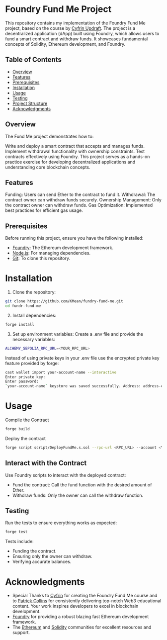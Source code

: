 
# Foundry Fund Me Project

This repository contains my implementation of the Foundry Fund Me project, based on the course by [Cyfrin Updraft](https://updraft.cyfrin.io/). The project is a decentralized application (dApp) built using Foundry, which allows users to fund a smart contract and withdraw funds. It showcases fundamental concepts of Solidity, Ethereum development, and Foundry.

## Table of Contents
- [Overview](#overview)
- [Features](#features)
- [Prerequisites](#prerequisites)
- [Installation](#installation)
- [Usage](#usage)
- [Testing](#testing)
- [Project Structure](#project-structure)
- [Acknowledgments](#acknowledgments)

## Overview
The Fund Me project demonstrates how to:

Write and deploy a smart contract that accepts and manages funds.
Implement withdrawal functionality with ownership constraints.
Test contracts effectively using Foundry.
This project serves as a hands-on practice exercise for developing decentralized applications and understanding core blockchain concepts.

## Features
Funding: Users can send Ether to the contract to fund it.
Withdrawal: The contract owner can withdraw funds securely.
Ownership Management: Only the contract owner can withdraw funds.
Gas Optimization: Implemented best practices for efficient gas usage.


## Prerequisites
Before running this project, ensure you have the following installed:

- [Foundry](https://github.com/foundry-rs/foundry): The Ethereum development framework.
- [Node.js](https://nodejs.org/en): For managing dependencies.
- [Git](https://git-scm.com/): To clone this repository.

# Installation
1. Clone the repository:
```bash
git clone https://github.com/KMean/fundry-fund-me.git
cd fundr-fund-me
```
2. Install dependencies:
```bash
forge install
```
3. Set up environment variables: Create a .env file and provide the necessary variables:
```bash
ALCHEMY_SEPOLIA_RPC_URL=<YOUR_RPC_URL>
```
Instead of using private keys in your .env file use the encrypted private key feature provided by forge:
```bash
cast wallet import your-account-name --interactive
Enter private key:
Enter password:
`your-account-name` keystore was saved successfully. Address: address-corresponding-to-private-key
```



# Usage
Compile the Contract
```bash
forge build
```
Deploy the contract
```bash
forge script script/DeployFundMe.s.sol --rpc-url <RPC_URL> --account <YOUR_ENCRYPTED_ACCOUNT> --broadcast
```

## Interact with the Contract
Use Foundry scripts to interact with the deployed contract:

- Fund the contract:
Call the fund function with the desired amount of Ether.
- Withdraw funds:
Only the owner can call the withdraw function.

## Testing
Run the tests to ensure everything works as expected:

```bash
forge test
```
Tests include:

- Funding the contract.
- Ensuring only the owner can withdraw.
- Verifying accurate balances.

# Acknowledgments
- Special Thanks to [Cyfrin](https://updraft.cyfrin.io/) for creating the Foundry Fund Me course and to [Patrick Collins](https://github.com/patrickalphac) for consistently delivering top-notch Web3 educational content. Your work inspires developers to excel in blockchain development.
- [Foundry](https://github.com/foundry-rs) for providing a robust blazing fast Ethereum development framework.
- The [Ethereum](https://ethereum.org/) and [Solidity](https://soliditylang.org/) communities for excellent resources and support.